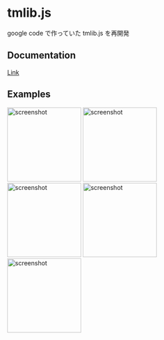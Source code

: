 # tmlib.js

google code で作っていた tmlib.js を再開発

## Documentation

[Link](http://storage.tmlife.net/libs/tmlib.js/docs/index.html)

## Examples

<a href="http://storage.tmlife.net/libs/tmlib.js/examples/shooting/"><img alt="screenshot" width="170" src="http://img716.imageshack.us/img716/1681/8428cff83e0d47619b7a893.png" /></a>
<a href="http://storage.tmlife.net/libs/tmlib.js/examples/shooting/"><img alt="screenshot" width="170" src="http://img716.imageshack.us/img716/1681/8428cff83e0d47619b7a893.png" /></a>
<a href="http://storage.tmlife.net/libs/tmlib.js/examples/shooting/"><img alt="screenshot" width="170" src="http://img716.imageshack.us/img716/1681/8428cff83e0d47619b7a893.png" /></a>
<a href="http://storage.tmlife.net/libs/tmlib.js/examples/shooting/"><img alt="screenshot" width="170" src="http://img716.imageshack.us/img716/1681/8428cff83e0d47619b7a893.png" /></a>
<a href="http://storage.tmlife.net/libs/tmlib.js/examples/shooting/"><img alt="screenshot" width="170" src="http://img716.imageshack.us/img716/1681/8428cff83e0d47619b7a893.png" /></a>

